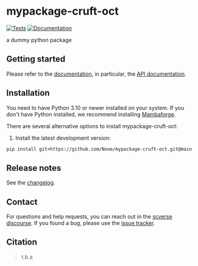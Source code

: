 # mypackage-cruft-oct

[![Tests][badge-tests]][tests]
[![Documentation][badge-docs]][documentation]

[badge-tests]: https://img.shields.io/github/actions/workflow/status/None/mypackage-cruft-oct/test.yaml?branch=main
[badge-docs]: https://img.shields.io/readthedocs/mypackage-cruft-oct

a dummy python package

## Getting started

Please refer to the [documentation][],
in particular, the [API documentation][].

## Installation

You need to have Python 3.10 or newer installed on your system.
If you don't have Python installed, we recommend installing [Mambaforge][].

There are several alternative options to install mypackage-cruft-oct:

<!--
1) Install the latest release of `mypackage-cruft-oct` from [PyPI][]:

```bash
pip install mypackage-cruft-oct
```
-->

1. Install the latest development version:

```bash
pip install git+https://github.com/None/mypackage-cruft-oct.git@main
```

## Release notes

See the [changelog][].

## Contact

For questions and help requests, you can reach out in the [scverse discourse][].
If you found a bug, please use the [issue tracker][].

## Citation

> t.b.a

[mambaforge]: https://github.com/conda-forge/miniforge#mambaforge
[scverse discourse]: https://discourse.scverse.org/
[issue tracker]: https://github.com/None/mypackage-cruft-oct/issues
[tests]: https://github.com/None/mypackage-cruft-oct/actions/workflows/test.yml
[documentation]: https://mypackage-cruft-oct.readthedocs.io
[changelog]: https://mypackage-cruft-oct.readthedocs.io/en/latest/changelog.html
[api documentation]: https://mypackage-cruft-oct.readthedocs.io/en/latest/api.html
[pypi]: https://pypi.org/project/mypackage-cruft-oct
